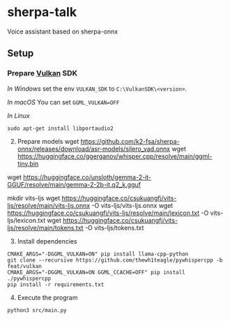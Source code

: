 # sherpa-talk

Voice assistant based on sherpa-onnx

## Setup

### Prepare [Vulkan](https://vulkan.lunarg.com/) SDK


*In Windows*
set the env `VULKAN_SDK` to `C:\VulkanSDK\<version>`.

*In macOS*
You can set `GGML_VULKAN=OFF`

*In Linux*

```console
sudo apt-get install libportaudio2
```

2. Prepare models
wget https://github.com/k2-fsa/sherpa-onnx/releases/download/asr-models/silero_vad.onnx
wget https://huggingface.co/ggerganov/whisper.cpp/resolve/main/ggml-tiny.bin

wget https://huggingface.co/unsloth/gemma-2-it-GGUF/resolve/main/gemma-2-2b-it.q2_k.gguf

mkdir vits-ljs
wget https://huggingface.co/csukuangfj/vits-ljs/resolve/main/vits-ljs.onnx -O vits-ljs/vits-ljs.onnx
wget https://huggingface.co/csukuangfj/vits-ljs/resolve/main/lexicon.txt -O vits-ljs/lexicon.txt
wget https://huggingface.co/csukuangfj/vits-ljs/resolve/main/tokens.txt -O vits-ljs/tokens.txt

3. Install dependencies

```console
CMAKE_ARGS="-DGGML_VULKAN=ON" pip install llama-cpp-python
git clone --recursive https://github.com/thewh1teagle/pywhispercpp -b feat/vulkan
CMAKE_ARGS="-DGGML_VULKAN=ON GGML_CCACHE=OFF" pip install ./pywhispercpp
pip install -r requirements.txt
```

4. Execute the program

```console
python3 src/main.py
```